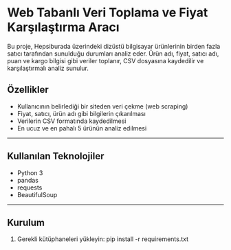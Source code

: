 # Web Tabanlı Veri Toplama ve Fiyat Karşılaştırma Aracı
Bu proje, Hepsiburada üzerindeki dizüstü bilgisayar ürünlerinin birden fazla satıcı tarafından sunulduğu durumları analiz eder. Ürün adı, fiyat, satıcı adı, puan ve kargo bilgisi gibi veriler toplanır, CSV dosyasına kaydedilir ve karşılaştırmalı analiz sunulur.

##  Özellikler

- Kullanıcının belirlediği bir siteden veri çekme (web scraping)
- Fiyat, satıcı, ürün adı gibi bilgilerin çıkarılması
- Verilerin CSV formatında kaydedilmesi
- En ucuz ve en pahalı 5 ürünün analiz edilmesi

---

##  Kullanılan Teknolojiler

- Python 3
- pandas
- requests
- BeautifulSoup

---

## Kurulum

1. Gerekli kütüphaneleri yükleyin:
    pip install -r requirements.txt

